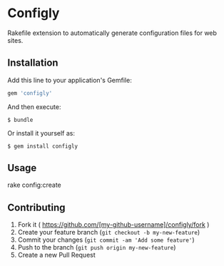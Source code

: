 # Configly

Rakefile extension to automatically generate configuration files for
web sites.

## Installation

Add this line to your application's Gemfile:

```ruby
gem 'configly'
```

And then execute:

    $ bundle

Or install it yourself as:

    $ gem install configly

## Usage

rake config:create

## Contributing

1. Fork it ( https://github.com/[my-github-username]/configly/fork )
2. Create your feature branch (`git checkout -b my-new-feature`)
3. Commit your changes (`git commit -am 'Add some feature'`)
4. Push to the branch (`git push origin my-new-feature`)
5. Create a new Pull Request

